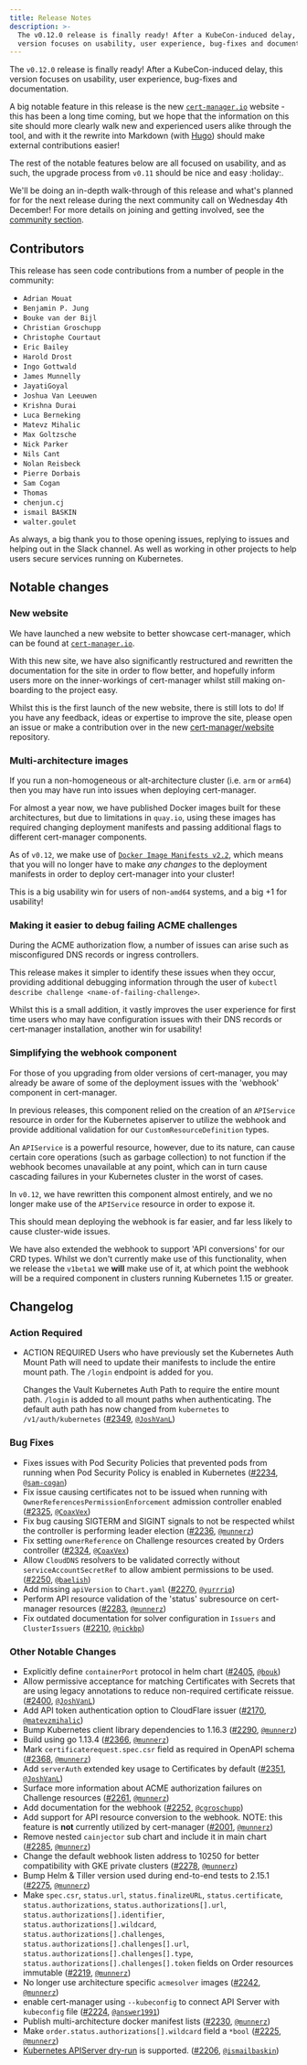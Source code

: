 ```yaml
---
title: Release Notes
description: >-
  The v0.12.0 release is finally ready! After a KubeCon-induced delay, this
  version focuses on usability, user experience, bug-fixes and documentation.
---
```


The `v0.12.0` release is finally ready! After a KubeCon-induced delay, this
version focuses on usability, user experience, bug-fixes and documentation.

A big notable feature in this release is the new
[`cert-manager.io`](https://cert-manager.io) website - this has been a long time
coming, but we hope that the information on this site should more clearly walk
new and experienced users alike through the tool, and with it the rewrite into
Markdown (with [Hugo](https://gohugo.io)) should make external contributions
easier!

The rest of the notable features below are all focused on usability, and as
such, the upgrade process from `v0.11` should be nice and easy :holiday:.

We'll be doing an in-depth walk-through of this release and what's planned for
for the next release during the next community call on Wednesday 4th December!
For more details on joining and getting involved, see the
[community section](https://github.com/jetstack/cert-manager#community).

## Contributors

This release has seen code contributions from a number of people in the
community:

- `Adrian Mouat`
- `Benjamin P. Jung`
- `Bouke van der Bijl`
- `Christian Groschupp`
- `Christophe Courtaut`
- `Eric Bailey`
- `Harold Drost`
- `Ingo Gottwald`
- `James Munnelly`
- `JayatiGoyal`
- `Joshua Van Leeuwen`
- `Krishna Durai`
- `Luca Berneking`
- `Matevz Mihalic`
- `Max Goltzsche`
- `Nick Parker`
- `Nils Cant`
- `Nolan Reisbeck`
- `Pierre Dorbais`
- `Sam Cogan`
- `Thomas`
- `chenjun.cj`
- `ismail BASKIN`
- `walter.goulet`

As always, a big thank you to those opening issues, replying to issues and
helping out in the Slack channel. As well as working in other projects to help
users secure services running on Kubernetes.

## Notable changes

### New website

We have launched a new website to better showcase cert-manager, which can be
found at [`cert-manager.io`](https://cert-manager.io).

With this new site, we have also significantly restructured and rewritten the
documentation for the site in order to flow better, and hopefully inform users
more on the inner-workings of cert-manager whilst still making on-boarding to
the project easy.

Whilst this is the first launch of the new website, there is still lots to do!
If you have any feedback, ideas or expertise to improve the site, please open an
issue or make a contribution over in the new
[cert-manager/website](https://github.com/cert-manager/website) repository.

### Multi-architecture images

If you run a non-homogeneous or alt-architecture cluster (i.e. `arm` or `arm64`)
then you may have run into issues when deploying cert-manager.

For almost a year now, we have published Docker images built for these
architectures, but due to limitations in `quay.io`, using these images has
required changing deployment manifests and passing additional flags to different
cert-manager components.

As of `v0.12`, we make use of
[`Docker Image Manifests v2.2`](https://docs.docker.com/registry/spec/manifest-v2-2/),
which means that you will no longer have to make _any changes_ to the deployment
manifests in order to deploy cert-manager into your cluster!

This is a big usability win for users of non-`amd64` systems, and a big +1 for
usability!

### Making it easier to debug failing ACME challenges

During the ACME authorization flow, a number of issues can arise such as
misconfigured DNS records or ingress controllers.

This release makes it simpler to identify these issues when they occur,
providing additional debugging information through the user of
`kubectl describe challenge <name-of-failing-challenge>`.

Whilst this is a small addition, it vastly improves the user experience for
first time users who may have configuration issues with their DNS records or
cert-manager installation, another win for usability!

### Simplifying the webhook component

For those of you upgrading from older versions of cert-manager, you may already
be aware of some of the deployment issues with the 'webhook' component in
cert-manager.

In previous releases, this component relied on the creation of an `APIService`
resource in order for the Kubernetes apiserver to utilize the webhook and
provide additional validation for our `CustomResourceDefinition` types.

An `APIService` is a powerful resource, however, due to its nature, can cause
certain core operations (such as garbage collection) to not function if the
webhook becomes unavailable at any point, which can in turn cause cascading
failures in your Kubernetes cluster in the worst of cases.

In `v0.12`, we have rewritten this component almost entirely, and we no longer
make use of the `APIService` resource in order to expose it.

This should mean deploying the webhook is far easier, and far less likely to
cause cluster-wide issues.

We have also extended the webhook to support 'API conversions' for our CRD
types. Whilst we don't currently make use of this functionality, when we release
the `v1beta1` we **will** make use of it, at which point the webhook will be a
required component in clusters running Kubernetes 1.15 or greater.

## Changelog

### Action Required

- ACTION REQUIRED Users who have previously set the Kubernetes Auth Mount Path
  will need to update their manifests to include the entire mount path. The
  `/login` endpoint is added for you.

  Changes the Vault Kubernetes Auth Path to require the entire mount path.
  `/login` is added to all mount paths when authenticating. The default auth
  path has now changed from `kubernetes` to `/v1/auth/kubernetes`
  ([#2349](https://github.com/jetstack/cert-manager/pull/2349),
  [`@JoshVanL`](https://github.com/JoshVanL))

### Bug Fixes

- Fixes issues with Pod Security Policies that prevented pods from running when
  Pod Security Policy is enabled in Kubernetes
  ([#2234](https://github.com/jetstack/cert-manager/pull/2234),
  [`@sam-cogan`](https://github.com/sam-cogan))
- Fix issue causing certificates not to be issued when running with
  `OwnerReferencesPermissionEnforcement` admission controller enabled
  ([#2325](https://github.com/jetstack/cert-manager/pull/2325),
  [`@CoaxVex`](https://github.com/CoaxVex))
- Fix bug causing SIGTERM and SIGINT signals to not be respected whilst the
  controller is performing leader election
  ([#2236](https://github.com/jetstack/cert-manager/pull/2236),
  [`@munnerz`](https://github.com/munnerz))
- Fix setting `ownerReference` on Challenge resources created by Orders
  controller ([#2324](https://github.com/jetstack/cert-manager/pull/2324),
  [`@CoaxVex`](https://github.com/CoaxVex))
- Allow `CloudDNS` resolvers to be validated correctly without
  `serviceAccountSecretRef` to allow ambient permissions to be used.
  ([#2250](https://github.com/jetstack/cert-manager/pull/2250),
  [`@baelish`](https://github.com/baelish))
- Add missing `apiVersion` to `Chart.yaml`
  ([#2270](https://github.com/jetstack/cert-manager/pull/2270),
  [`@yurrriq`](https://github.com/yurrriq))
- Perform API resource validation of the 'status' subresource on cert-manager
  resources ([#2283](https://github.com/jetstack/cert-manager/pull/2283),
  [`@munnerz`](https://github.com/munnerz))
- Fix outdated documentation for solver configuration in `Issuers` and
  `ClusterIssuers` ([#2210](https://github.com/jetstack/cert-manager/pull/2210),
  [`@nickbp`](https://github.com/nickbp))

### Other Notable Changes

- Explicitly define `containerPort` protocol in helm chart
  ([#2405](https://github.com/jetstack/cert-manager/pull/2405),
  [`@bouk`](https://github.com/bouk))
- Allow permissive acceptance for matching Certificates with Secrets that are
  using legacy annotations to reduce non-required certificate reissue.
  ([#2400](https://github.com/jetstack/cert-manager/pull/2400),
  [`@JoshVanL`](https://github.com/JoshVanL))
- Add API token authentication option to CloudFlare issuer
  ([#2170](https://github.com/jetstack/cert-manager/pull/2170),
  [`@matevzmihalic`](https://github.com/matevzmihalic))
- Bump Kubernetes client library dependencies to 1.16.3
  ([#2290](https://github.com/jetstack/cert-manager/pull/2290),
  [`@munnerz`](https://github.com/munnerz))
- Build using go 1.13.4
  ([#2366](https://github.com/jetstack/cert-manager/pull/2366),
  [`@munnerz`](https://github.com/munnerz))
- Mark `certificaterequest.spec.csr` field as required in OpenAPI schema
  ([#2368](https://github.com/jetstack/cert-manager/pull/2368),
  [`@munnerz`](https://github.com/munnerz))
- Add `serverAuth` extended key usage to Certificates by default
  ([#2351](https://github.com/jetstack/cert-manager/pull/2351),
  [`@JoshVanL`](https://github.com/JoshVanL))
- Surface more information about ACME authorization failures on Challenge
  resources ([#2261](https://github.com/jetstack/cert-manager/pull/2261),
  [`@munnerz`](https://github.com/munnerz))
- Add documentation for the webhook
  ([#2252](https://github.com/jetstack/cert-manager/pull/2252),
  [`@cgroschupp`](https://github.com/cgroschupp))
- Add support for API resource conversion to the webhook. NOTE: this feature is
  **not** currently utilized by cert-manager
  ([#2001](https://github.com/jetstack/cert-manager/pull/2001),
  [`@munnerz`](https://github.com/munnerz))
- Remove nested `cainjector` sub chart and include it in main chart
  ([#2285](https://github.com/jetstack/cert-manager/pull/2285),
  [`@munnerz`](https://github.com/munnerz))
- Change the default webhook listen address to 10250 for better compatibility
  with GKE private clusters
  ([#2278](https://github.com/jetstack/cert-manager/pull/2278),
  [`@munnerz`](https://github.com/munnerz))
- Bump Helm & Tiller version used during end-to-end tests to 2.15.1
  ([#2275](https://github.com/jetstack/cert-manager/pull/2275),
  [`@munnerz`](https://github.com/munnerz))
- Make `spec.csr`, `status.url`, `status.finalizeURL`, `status.certificate`,
  `status.authorizations`, `status.authorizations[].url`,
  `status.authorizations[].identifier`, `status.authorizations[].wildcard`,
  `status.authorizations[].challenges`,
  `status.authorizations[].challenges[].url`,
  `status.authorizations[].challenges[].type`,
  `status.authorizations[].challenges[].token` fields on Order resources
  immutable ([#2219](https://github.com/jetstack/cert-manager/pull/2219),
  [`@munnerz`](https://github.com/munnerz))
- No longer use architecture specific `acmesolver` images
  ([#2242](https://github.com/jetstack/cert-manager/pull/2242),
  [`@munnerz`](https://github.com/munnerz))
- enable cert-manager using `--kubeconfig` to connect API Server with
  `kubeconfig` file
  ([#2224](https://github.com/jetstack/cert-manager/pull/2224),
  [`@answer1991`](https://github.com/answer1991))
- Publish multi-architecture docker manifest lists
  ([#2230](https://github.com/jetstack/cert-manager/pull/2230),
  [`@munnerz`](https://github.com/munnerz))
- Make `order.status.authorizations[].wildcard` field a `*bool`
  ([#2225](https://github.com/jetstack/cert-manager/pull/2225),
  [`@munnerz`](https://github.com/munnerz))
- [Kubernetes APIServer dry-run](https://kubernetes.io/docs/reference/using-api/api-concepts/#dry-run)
  is supported. ([#2206](https://github.com/jetstack/cert-manager/pull/2206),
  [`@ismailbaskin`](https://github.com/ismailbaskin))
